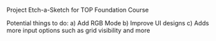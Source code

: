 Project Etch-a-Sketch for TOP Foundation Course

Potential things to do:
a) Add RGB Mode
b) Improve UI designs
c) Adds more input options such as grid visibility and more